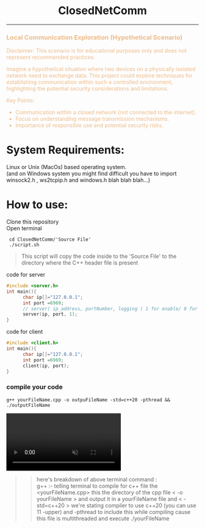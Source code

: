 <div style="text-align: center;">

[//]: # (\TODO ADD IMAGE HERE )

# ClosedNetComm

</div>

---

<div style="color:#EDBB89;">
<h3>Local Communication Exploration (Hypothetical Scenario)</h3>

Disclaimer: This scenario is for educational purposes only and does not represent recommended practices.

Imagine a hypothetical situation where two devices on a physically isolated network need to exchange data. This project could explore techniques for establishing communication within such a controlled environment, highlighting the potential security considerations and limitations.

Key Points:

* Communication within a closed network (not connected to the internet).
* Focus on understanding message transmission mechanisms.
* Importance of responsible use and potential security risks.
</div>

# <div id="System-Requirements">System Requirements:</div>
Linux or Unix (MacOs) based operating system.<br>
(and on Windows system you might find difficult you have to import winsock2.h , ws2tcpip.h and windows.h blah blah blah...)<br>

# <div id ="How-to-use">How to use:</div>
Clone this repository<br>
Open terminal

```terminal  
 cd ClosedNetComm/'Source File'
 ./script.sh
````
> This script will copy the code inside to the 'Source File' to the directory where the C++ header file  is present 


code for server 
```c++
#include <server.h>
int main(){
      char ip[]="127.0.0.1";
      int port =6969;
      // server( ip_address, portNumber, logging ( 1 for enable/ 0 for disable)
      server(ip, port, 1);  
}
```

code for client

```c++
#include <client.h>
int main(){
      char ip[]="127.0.0.1";
      int port =6969;
      client(ip, port);
}
```

### compile your code
```Terminal
g++ yourFileName.cpp -o outpuFileName -std=c++20 -pthread && ./outputFileName
```

<video autoplay loop muted playsinline>
    <source src="https://github.com/Harsh69k/ClosedNetComm/assets/80211435/27bc13bf-a944-4d1f-a309-286ec1d4c96e" type="video/mp4">
</video>


[//]: # (\TODO video of the serer and client running)

>> here's breakdown of above terminal command : <br>
> g++ :- telling terminal to compile for c++ file  the <yourFileName.cpp> this the directory of the cpp  file < -o yourFileName > and output it in a yourFileName file and  < -std=c++20 > we're stating compiler to use c++20 (you can use 11 -upper) and -pthread to include this while compiling cause this file is multithreaded  and  execute ./yourFileName 


